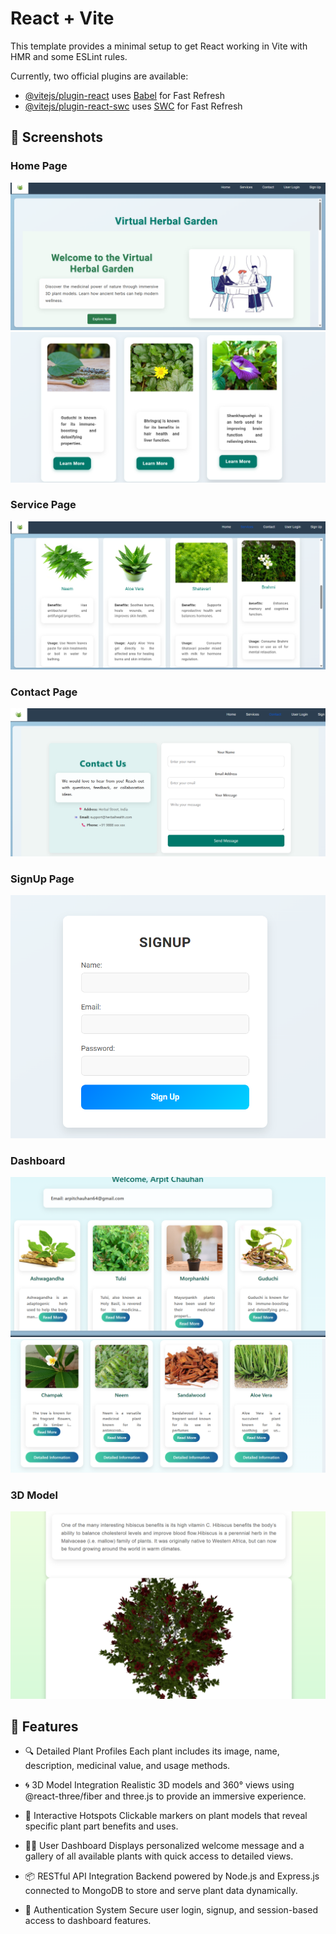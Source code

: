# React + Vite

This template provides a minimal setup to get React working in Vite with HMR and some ESLint rules.

Currently, two official plugins are available:

- [@vitejs/plugin-react](https://github.com/vitejs/vite-plugin-react/blob/main/packages/plugin-react/README.md) uses [Babel](https://babeljs.io/) for Fast Refresh
- [@vitejs/plugin-react-swc](https://github.com/vitejs/vite-plugin-react-swc) uses [SWC](https://swc.rs/) for Fast Refresh

## 📸 Screenshots

### Home Page
![Home Page](./src/screenshots/home.png)
![Home Page](./src/screenshots/home1.png)

### Service Page
![Service Page](./src/screenshots/service.png)

### Contact Page
![Contact Page](./src/screenshots/contact.png)

### SignUp Page
![SignUp Page](./src/screenshots/signup.png)

### Dashboard
![Dashboard](./src/screenshots/dashboard.png)
![Dashboard](./src/screenshots/dashboard1.png)

### 3D Model
![3D Model](./src/screenshots/3dmodel.png)

## 🌿 Features

- 🔍 Detailed Plant Profiles
  Each plant includes its image, name, description, medicinal value, and usage methods.

- 🌀 3D Model Integration
  Realistic 3D models and 360° views using @react-three/fiber and three.js to provide an immersive experience.

- 📍 Interactive Hotspots
  Clickable markers on plant models that reveal specific plant part benefits and uses.

- 🧑‍💻 User Dashboard
  Displays personalized welcome message and a gallery of all available plants with quick access to detailed views.

- 📦 RESTful API Integration
  Backend powered by Node.js and Express.js connected to MongoDB to store and serve plant data dynamically.

- 🔐 Authentication System
  Secure user login, signup, and session-based access to dashboard features.

